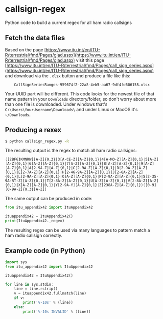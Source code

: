 # callsign-regex
Python code to build a current regex for all ham radio callsigns

## Fetch the data files

Based on the page 
[https://www.itu.int/en/ITU-R/terrestrial/fmd/Pages/glad.aspx](https://www.itu.int/en/ITU-R/terrestrial/fmd/Pages/glad.aspx)
visit this page
[https://www.itu.int/en/ITU-R/terrestrial/fmd/Pages/call_sign_series.aspx](https://www.itu.int/en/ITU-R/terrestrial/fmd/Pages/call_sign_series.aspx)
and download via the `.xlsx` button and produce a file like this:
```
    CallSignSeriesRanges-959674f2-22a8-4eb5-aa67-9df4fd606158.xlsx
```
Your UUID part will be different.  This code looks for the newest file of that name pattern in your `Downloads` directory/folder, so don't worry about more than one file is downloaded.
Under windows that's `C:\Users\YourUsername\Downloads\` and under Linux or MacOS it's `~/Downloads`.

## Producing a rexex

```bash
$ python callsign_regex.py -R
```

The resulting output is the regex to match all ham radio callsigns:
```
([2BFGIKMNRW][A-Z]{0,2}|3[A-CE-Z][A-Z]{0,1}|4[A-MO-Z][A-Z]{0,1}|5[A-Z][A-Z]{0,1}|6[A-Z][A-Z]{0,1}|7[A-Z][A-Z]{0,1}|8[A-Z][A-Z]{0,1}|9[A-Z][A-Z]{0,1}|A[2-9A-Z][A-Z]{0,1}|C[2-9A-Z][A-Z]{0,1}|D[2-9A-Z][A-Z]{0,1}|E[2-7A-Z][A-Z]{0,1}|H[2-46-9A-Z][A-Z]{0,1}|J[2-8A-Z][A-Z]{0,1}|L[2-9A-Z][A-Z]{0,1}|O[A-Z][A-Z]{0,1}|P[2-9A-Z][A-Z]{0,1}|S[2-35-9A-RT-Z][A-Z]{0,1}|T[2-8A-Z][A-Z]{0,1}|U[A-Z][A-Z]{0,1}|V[2-8A-Z][A-Z]{0,1}|X[A-Z][A-Z]{0,1}|Y[2-9A-Y][A-Z]{0,1}|Z[238A-Z][A-Z]{0,1})([0-9][0-9A-Z]{0,3}[A-Z])
```

The same output can be produced in code:
```python
from itu_appendix42 import ItuAppendix42

ituappendix42 = ItuAppendix42()
print(ItuAppendix42._regex)
```

The resulting regex can be used via many languages to pattern match a ham radio callsign correctly.

## Example code (in Python)

```python
import sys
from itu_appendix42 import ItuAppendix42

ituappendix42 = ItuAppendix42()

for line in sys.stdin:
    line = line.rstrip()
    v = ituappendix42.fullmatch(line)
    if v:
        print('%-10s' % (line))
    else:
        print('%-10s INVALID' % (line))
```

